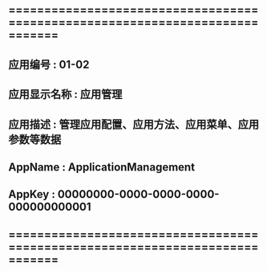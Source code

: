 ## =============================================================================
##
## 应用编号	    : 01-02
##
## 应用显示名称	: 应用管理
##
## 应用描述		: 管理应用配置、应用方法、应用菜单、应用参数等数据
##
## AppName		: ApplicationManagement
##
## AppKey	    : 00000000-0000-0000-0000-000000000001
##
## =============================================================================
